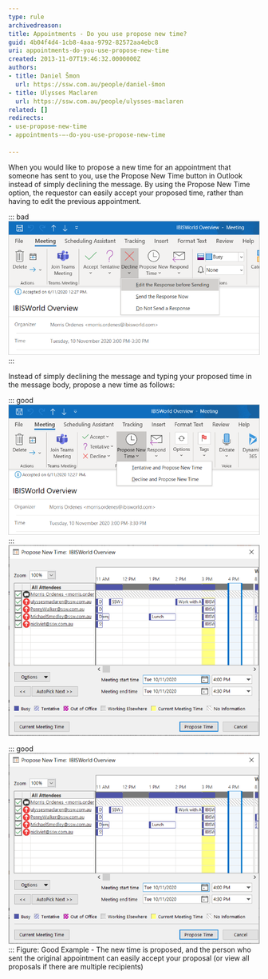 ```yaml
---
type: rule
archivedreason: 
title: Appointments - Do you use propose new time?
guid: 4b04f4d4-1cb8-4aaa-9792-82572aa4ebc8
uri: appointments-do-you-use-propose-new-time
created: 2013-11-07T19:46:32.0000000Z
authors:
- title: Daniel Šmon
  url: https://ssw.com.au/people/daniel-šmon
- title: Ulysses Maclaren
  url: https://ssw.com.au/people/ulysses-maclaren
related: []
redirects:
- use-propose-new-time
- appointments-–-do-you-use-propose-new-time

---
```


When you would like to propose a new time for an appointment that someone has sent to you, use the Propose New Time button in Outlook instead of simply declining the message. By using the Propose New Time option, the requestor can easily accept your proposed time, rather than having to edit the previous appointment.

<!--endintro-->


::: bad  
![Figure: Bad Example: The person who sent the appointment has to interpret your message, then go back in and edit the appointment](decline.png)  
:::

Instead of simply declining the message and typing your proposed time in the message body, propose a new time as follows:


::: good  
![Figure: Good Example - Click one of these... and then...](Propose-new-time.png)  
:::
![](scheduling-assistant.png)


::: good  
![Figure: Good Example - The new time is proposed, and the person who sent the original appointment can easily accept your proposal (or view all proposals if there are multiple recipients)](scheduling-assistant.png)  
:::
Figure: Good Example - The new time is proposed, and the person who sent the original appointment can easily accept your proposal (or view all proposals if there are multiple recipients)
